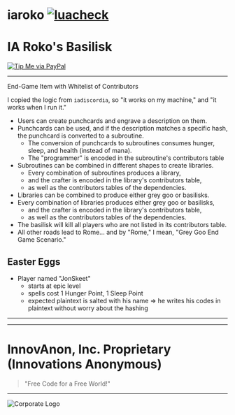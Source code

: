 # iaroko [![luacheck][luacheck badge]][luacheck workflow]  
IA Roko's Basilisk
==========

[![Tip Me via PayPal](https://img.shields.io/badge/paypal-donate-FF1100.svg?logo=paypal&logoColor=FF1133&style=plastic)](https://www.paypal.me/InnovAnon)

----------

End-Game Item with Whitelist of Contributors

I copied the logic from `iadiscordia`,
so "it works on my machine,"
and "it works when I run it."

- Users can create punchcards and engrave a description on them.
- Punchcards can be used, and if the description matches a specific hash, the punchcard is converted to a subroutine.
  - The conversion of punchcards to subroutines consumes hunger, sleep, and health (instead of mana).
  - The "programmer" is encoded in the subroutine's contributors table
- Subroutines can be combined in different shapes to create libraries.
  - Every combination of subroutines produces a library,
  - and the crafter is encoded in the library's contributors table,
  - as well as the contributors tables of the dependencies.
- Libraries can be combined to produce either grey goo or basilisks.
- Every combination of libraries produces either grey goo or basilisks,
  - and the crafter is encoded in the library's contributors table,
  - as well as the contributors tables of the dependencies.
- The basilisk will kill all players who are not listed in its contributors table.
- All other roads lead to Rome... and by "Rome," I mean, "Grey Goo End Game Scenario."

## Easter Eggs
- Player named "JonSkeet"
  - starts at epic level
  - spells cost 1 Hunger Point, 1 Sleep Point
  - expected plaintext is salted with his name
    => he writes his codes in plaintext without worry about the hashing

-----

[luacheck badge]: https://github.com/InnovAnon-Inc/iafakery/workflows/luacheck/badge.svg
[luacheck workflow]: https://github.com/InnovAnon-Inc/iafakery/actions?query=workflow%3Aluacheck

----------

# InnovAnon, Inc. Proprietary (Innovations Anonymous)
> "Free Code for a Free World!"
----------

![Corporate Logo](https://innovanon-inc.github.io/assets/images/logo.gif)

